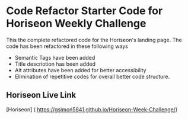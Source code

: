 # Code Refactor Starter Code for Horiseon Weekly Challenge

This the complete refactored code for the Horiseon's landing page.
The code has been refactored in these following ways

* Semantic Tags have been added 
* Title descriotion has been added
* Alt attributes have been added for better accessibility
* Elimination of repetitive codes for overall better code structure.

## Horiseon Live Link
[Horiseon] ( https://gsimon5841.github.io/Horiseon-Week-Challenge/)